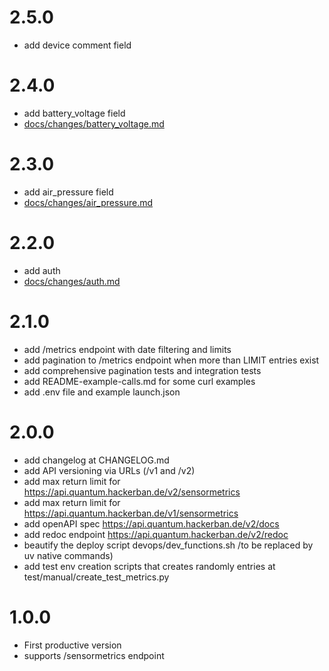 # 2.5.0

- add device comment field

# 2.4.0

- add battery_voltage field
- [docs/changes/battery_voltage.md](docs/changes/battery_voltage.md)

# 2.3.0

- add air_pressure field
- [docs/changes/air_pressure.md](docs/changes/air_pressure.md)

# 2.2.0

- add auth
- [docs/changes/auth.md](docs/changes/auth.md)

# 2.1.0

- add /metrics endpoint with date filtering and limits
- add pagination to /metrics endpoint when more than LIMIT entries exist
- add comprehensive pagination tests and integration tests
- add README-example-calls.md for some curl examples
- add .env file and example launch.json

# 2.0.0

- add changelog at CHANGELOG.md
- add API versioning via URLs (/v1 and /v2)
- add max return limit for https://api.quantum.hackerban.de/v2/sensormetrics
- add max return limit for https://api.quantum.hackerban.de/v1/sensormetrics
- add openAPI spec https://api.quantum.hackerban.de/v2/docs
- add redoc endpoint https://api.quantum.hackerban.de/v2/redoc
- beautify the deploy script devops/dev_functions.sh /to be replaced by uv native commands)
- add test env creation scripts that creates randomly entries at test/manual/create_test_metrics.py

# 1.0.0

- First productive version
- supports /sensormetrics endpoint
